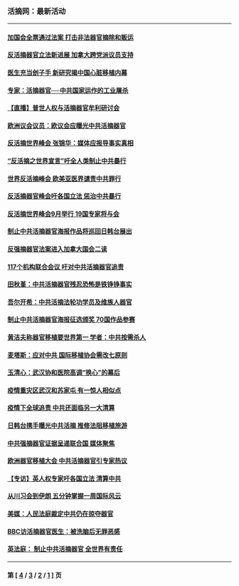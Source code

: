 ### 活摘网：最新活动
---
#### [加国会全票通过法案 打击非法器官摘除和贩运](../../pages/nf5883/n13884924.md?04020430) 
#### [反活摘器官立法新进展 加拿大跨党派议员支持](../../pages/nf5883/n13876061.md?04020430) 
#### [医生充当刽子手 新研究揭中国心脏移植内幕](../../pages/nf5883/n13772291.md?04020430) 
#### [专家：活摘器官──中共国家运作的工业屠杀](../../pages/nf5883/n13761178.md?04020430) 
#### [【直播】普世人权与活摘器官牟利研讨会](../../pages/nf5883/n13425146.md?04020430) 
#### [欧洲议会议员：欧议会应曝光中共活摘器官](../../pages/nf5883/n13336571.md?04020430) 
#### [反活摘世界峰会 张锦华：媒体应报导事实真相](../../pages/nf5883/n13278502.md?04020430) 
#### [“反活摘之世界宣言”吁全人类制止中共暴行](../../pages/nf5883/n13259730.md?04020430) 
#### [世界反活摘峰会 欧美亚医界谴责中共罪行](../../pages/nf5883/n13253550.md?04020430) 
#### [反活摘器官峰会吁各国立法 惩治中共暴行](../../pages/nf5883/n13245052.md?04020430) 
#### [反活摘世界峰会9月举行 19国专家将与会](../../pages/nf5883/n13201492.md?04020430) 
#### [制止中共活摘器官海报作品将巡回日韩台展出](../../pages/nf5883/n13177791.md?04020430) 
#### [反强摘器官法案进入加拿大国会二读](../../pages/nf5883/n13033450.md?04020430) 
#### [117个机构联合会议 吁对中共活摘器官追责](../../pages/nf5883/n12775087.md?04020430) 
#### [田秋堇：中共活摘器官残忍恐怖是铁铮铮事实](../../pages/nf5883/n12702148.md?04020430) 
#### [吾尔开希：中共活摘法轮功学员及维族人器官](../../pages/nf5883/n12693197.md?04020430) 
#### [制止中共活摘器官海报征选颁奖 70国作品参赛](../../pages/nf5883/n12692050.md?04020430) 
#### [黄洁夫称器官移植要世界第一 学者：中共按需杀人](../../pages/nf5883/n12572329.md?04020430) 
#### [麦塔斯：应对中共 国际移植协会需改七原则](../../pages/nf5883/n12514711.md?04020430) 
#### [玉清心：武汉协和医院高调“换心”的幕后](../../pages/nf5883/n12298730.md?04020430) 
#### [疫情重灾区武汉和苏家屯 有一惊人相似点](../../pages/nf5883/n12150824.md?04020430) 
#### [疫情下全球追责 中共还面临另一大清算](../../pages/nf5883/n12070397.md?04020430) 
#### [日韩台携手曝光中共活摘 推修法阻移植旅游](../../pages/nf5883/n11712046.md?04020430) 
#### [中共强摘器官证据呈递联合国 媒体聚焦](../../pages/nf5883/n11546426.md?04020430) 
#### [欧洲器官移植大会 中共活摘器官引专家热议](../../pages/nf5883/n11539095.md?04020430) 
#### [【专访】英人权专家吁各国立法 清算中共](../../pages/nf5883/n11367315.md?04020430) 
#### [从川习会到伊朗 五分钟掌握一周国际风云](../../pages/nf5883/n11338520.md?04020430) 
#### [美媒：人民法庭裁定中共仍在掠夺器官](../../pages/nf5883/n11334897.md?04020430) 
#### [BBC访活摘器官医生：被洗脑后无罪恶感](../../pages/nf5883/n11335935.md?04020430) 
#### [英法庭： 制止中共活摘器官 全世界有责任](../../pages/nf5883/n11330691.md?04020430) 

---
#### 第 [ [4](./4.md?04020430) / [3](./3.md?04020430) / [2](./2.md?04020430) / [1](./1.md?04020430) ] 页
